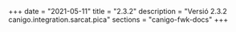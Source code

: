 +++
date        = "2021-05-11"
title       = "2.3.2"
description = "Versió 2.3.2 canigo.integration.sarcat.pica"
sections    = "canigo-fwk-docs"
+++